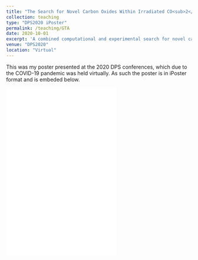 ```yaml
---
title: "The Search for Novel Carbon Oxides Within Irradiated CO<sub>2</sub> Ices: Potential New Parent Species for Cometary Volatiles"
collection: teaching
type: "DPS2020 iPoster"
permalink: /teaching/GTA
date: 2020-10-01
excerpt: 'A combined computational and experimental search for novel carbon oxides.'
venue: "DPS2020"
location: "Virtual"
---
```


This was my poster presented at the 2020 DPS conferences, which due to the COVID-19 pandemic was held virtually. As such the poster is in iPoster format and is embeded below.

<iframe height='454' width='300' frameborder='0' allowtransparency='true'
 scrolling='no' src='dps52-aas.ipostersessions.com/Default.aspx?s=62-E3-9F-0C-88-DD-C5-7A-7E-8A-28-7E-35-50-C5-96'></iframe>
